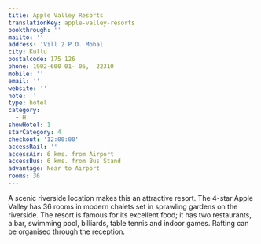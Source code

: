 ```yaml
---
title: Apple Valley Resorts
translationKey: apple-valley-resorts
bookthrough: ''
mailto: ''
address: 'Vill 2 P.O. Mohal.   '
city: Kullu
postalcode: 175 126
phone: 1902-600 01- 06,  22310
mobile: ''
email: ''
website: ''
note: ''
type: hotel
category:
  - H
showHotel: 1
starCategory: 4
checkout: '12:00:00'
accessRail: ''
accessAir: 6 kms. from Airport
accessBus: 6 kms. from Bus Stand
advantage: Near to Airport
rooms: 36
---
```

A scenic riverside location makes this an attractive resort. The 4-star Apple Valley has 36 rooms in modern chalets set in sprawling gardens on the riverside. The resort is famous for its excellent food; it has two restaurants, a bar, swimming pool, billiards, table tennis and indoor games. Rafting can be organised through the reception.